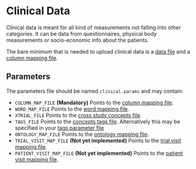 Clinical Data
================

Clinical data is meant for all kind of measurements not falling into other
categories. It can be data from questionnaires, physical body measurements or
socio-economic info about the patients.

The bare minimum that is needed to upload clinical data is a [data file](clinical_data_file.md) and a [column mapping file](column-mapping.md).

Parameters
------------
The parameters file should be named `clinical.params` and may contain:
- `COLUMN_MAP_FILE` **(Mandatory)** Points to the [column mapping file](column-mapping.md).
- `WORD_MAP_FILE` Points to the [word mapping file](word-mapping.md).
- `XTRIAL_FILE` Points to the [cross study concepts file](xtrial.md).
- `TAGS_FILE` Points to the [concepts tags file](tags.md). Alternatively this may be specified in your [tags parameter file](tags.md)
- `ONTOLOGY_MAP_FILE` Points to the [ontology mapping file](ontology-mapping.md).
- `TRIAL_VISIT_MAP_FILE` **(Not yet implemented)** Points to the [trial visit mapping file](trial-visit-mapping.md).
- `PATIENT_VISIT_MAP_FILE` **(Not yet implemented)** Points to the [patient visit mapping file](patient-visit-mapping.md).
